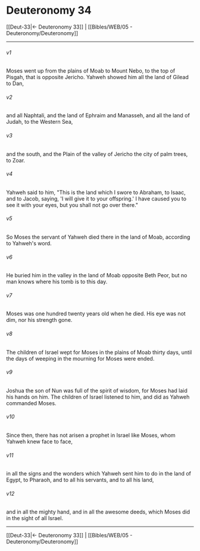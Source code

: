 # Deuteronomy 34

[[Deut-33|← Deuteronomy 33]] | [[Bibles/WEB/05 - Deuteronomy/Deuteronomy]]
***



###### v1 
Moses went up from the plains of Moab to Mount Nebo, to the top of Pisgah, that is opposite Jericho. Yahweh showed him all the land of Gilead to Dan, 

###### v2 
and all Naphtali, and the land of Ephraim and Manasseh, and all the land of Judah, to the Western Sea, 

###### v3 
and the south, and the Plain of the valley of Jericho the city of palm trees, to Zoar. 

###### v4 
Yahweh said to him, "This is the land which I swore to Abraham, to Isaac, and to Jacob, saying, 'I will give it to your offspring.' I have caused you to see it with your eyes, but you shall not go over there." 

###### v5 
So Moses the servant of Yahweh died there in the land of Moab, according to Yahweh's word. 

###### v6 
He buried him in the valley in the land of Moab opposite Beth Peor, but no man knows where his tomb is to this day. 

###### v7 
Moses was one hundred twenty years old when he died. His eye was not dim, nor his strength gone. 

###### v8 
The children of Israel wept for Moses in the plains of Moab thirty days, until the days of weeping in the mourning for Moses were ended. 

###### v9 
Joshua the son of Nun was full of the spirit of wisdom, for Moses had laid his hands on him. The children of Israel listened to him, and did as Yahweh commanded Moses. 

###### v10 
Since then, there has not arisen a prophet in Israel like Moses, whom Yahweh knew face to face, 

###### v11 
in all the signs and the wonders which Yahweh sent him to do in the land of Egypt, to Pharaoh, and to all his servants, and to all his land, 

###### v12 
and in all the mighty hand, and in all the awesome deeds, which Moses did in the sight of all Israel.

***
[[Deut-33|← Deuteronomy 33]] | [[Bibles/WEB/05 - Deuteronomy/Deuteronomy]]
